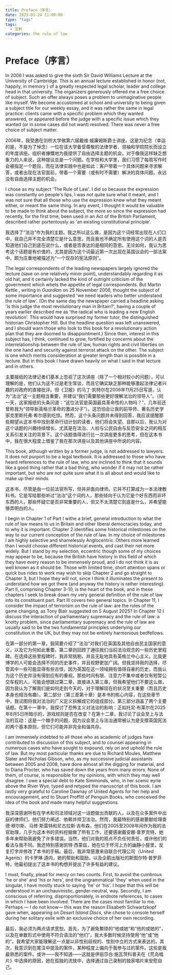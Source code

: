 ```yaml
---
title: Preface（序言）
date: 2025-01-24 11:00:00
type: "tags"
tags:
  - 法制
categories: the rule of law
---
```


# Preface（序言）

In 2006 I was asked to give the sixth Sir David Williams Lecture at the University of Cambridge. This is an annual lecture established in honor (not, happily, in memory ) of a greatly respected legal scholar, leader and college head in that university. The organizers generously offered me a free choice of subject. Such an offer always poses a problem to unimaginative people like myself. We become accustomed at school and university to being given a subject title for our weekly essay, and it was rather the same in legal practice: clients came with a specific problem which they wanted answered, or appeared before the judge with a specific issue which they wanted (or in some cases did not want) resolved. There was never a free choice of subject matter.

2006年，我受邀在剑桥大学做第六届戴维·威廉姆斯爵士讲座。这是为纪念（幸运的是，不是为了悼念）一位在该大学备受尊敬的法律学者、领袖和学院院长而设立的年度讲座。组织者慷慨地为我提供了自由选择主题的机会。对于像我这样缺乏想象力的人来说，这种提议总是一个问题。在学校和大学里，我们习惯了每周写作时会被指定一个题目，而在法律实践中也是如此：客户带着一个具体问题来寻求解答，或者出现在法官面前，带着一个需要（或有时不需要）解决的具体问题。永远没有自由选择主题的机会。

<!-- more -->

I chose as my subject 'The Rule of Law'. I did so because the expression was constantly on people's lips, I was not quite sure what it meant, and I was not sure that all those who use the expression knew what they meant either, or meant the same thing. In any event, I thought it would be valuable to be made to think about the subject, the more so since the expression had recently, for the first time, been used in an Act of the British Parliament, described rather portentously as 'an existing constitutional principle'.

我选择了“法治”作为我的主题。我之所以这么做，是因为这个词经常出现在人们口中，我自己并不完全清楚它是什么意思，而且我也不确定所有使用这个词的人是否知道他们自己到底在说什么，或者是否表达的是相同的意思。无论如何，我认为思考这个话题是有价值的，尤其是因为这个词最近第一次出现在英国议会的一部法案中，颇为庄重地被描述为“一个现存的宪法原则”。

The legal correspondents of the leading newspapers largely ignored the lecture (save on one relatively minor point), understandably regarding it as old hat, and it certainly lacked the kind of outright criticism of the government which whets the appetite of legal correspondents. But Martin Kettle , writing in *Guardian* on 25 November 2006, thought the subject of some importance and suggested 'we need leaders who better understand the rule of law'. (On the same day the newspaper carried a headline asking 'Is this judge the most revolutionary man in Britain?', having a couple of years earlier described me as 'the radical who is leading a new English revolution'. This would have surprised my former tutor, the distinguished historian Christopher Hill. But the headline question was left unanswered, and I should warn those who look to this book for a revolutionary action plan that they are doomed to disappointment.) Since then, interest in this subject has, I think, continued to grow, fortified by concerns about the interrelationship between the rule of law, human rights and civil liberties on the one hand and security against terrorist attack on the other. The subject is one which merits consideration at greater length than is possible in a lecture. But in this book I have drawn heavily on what I said in that lecture and in others.

主要报纸的法律记者们基本上忽视了这次讲座（除了一个相对较小的问题），可以理解的是，他们认为这不过是老生常谈，而且它确实缺乏那种能够激起法律记者兴趣的对政府的直接批评。但《卫报》的马丁·凯特尔在2006年11月25日写道，认为“法治”这一主题相当重要，并建议“我们需要那些更好理解法治的领导人”。（同一天，这家报纸的头条问道：“这位法官是英国最具革命性的人物吗？”，几年前还曾称我为“领导新英格兰革命的激进分子”）。这恐怕会让我的前导师、著名历史学家克里斯托弗·希尔感到吃惊。然而，这个头条问题并未得到回答，我应该提醒那些期望从这本书中找到革命行动计划的读者，他们将会失望。自那以后，我认为对这个话题的兴趣持续增长，尤其是在法治、人权与公民自由与反恐安全之间的相互关系引发关注的背景下。这个话题值得进行比一次讲座更多的思考，但在这本书中，我在很大程度上借鉴了我在那次讲座以及其他讲座中所说的内容。

This book, although written by a former judge, is not addressed to lawyers. It does not purport to be a legal textbook. It is addressed to those who have heard references to the rule of law, who are inclined to think that it sounds like a good thing rather that a bad thing, who wonder if it may not be rather important, but who are not quite sure what it is all about and would like to make up their minds.

这本书，尽管是由一位前法官所写，但并非面向律师。它并不打算成为一本法律教科书。它是写给那些听过“法治”这个词的人，那些倾向于认为它是个好东西而非坏东西的人，那些怀疑它是否非常重要的人，但又不太清楚它到底是什么，并希望能够弄明白的人。

I begin in Chapter 1 of Part Ⅰ withe a brief, general introduction to what the rule of law means to us in Britain and other liberal democracies today, and to why it is important. Chapter 2 identifies some historical milestones on the way to our current conception of the rule of law. In my choice of milestones I am highly selective and shamelessly Anglocentric. Others more learned than I would choose different historical events, and cast their net more widely. But I stand by my selection, eccentric though some of my choices may appear to be, because the British have history in this field of which they have every reason to be immensely proud, and I do not think it is as well known as it should be. Those with limited time, short attention spans or quick bus rides to work may wish to skip Chapter 2 and go straight to Chapter 3, but I hope they will not, since I think it illuminates the present to understand how we got there (and anyway the history is rather interesting). Part Ⅱ, comprising Chapter 3-10, is the heart of the book, and in these chapters I seek to break down my very general definition of the rule of law into its constituent part. Part Ⅲ covers two general topics. In Chapter  11, I consider the impact of terrorism on the rule of law: are the rules of the game changing, as Tony Blair suggested on 5 August 2025? In Chapter 12 I discuss the interaction of parliamentary supremacy and the rule of law: a knotty problem, since parliamentary supremacy and the rule of law are usually said to be the two fundamental principles underlying our constitution in the UK, but they may not be entirely harmonious bedfellows.

在第一部分的第一章，我简要介绍了“法治”对我们在英国及其他自由民主国家的意义，以及它为何如此重要。第二章则回顾了通往我们当前法治观念的一些历史里程碑。在选择这些里程碑时，我非常挑剔，并且无耻地具有英格兰中心主义。比我更博学的人可能会选择不同的历史事件，并且视野更加广阔。但我坚持我的选择，尽管其中一些可能显得有些古怪，因为英国在这一领域拥有值得自豪的历史，而我认为这个历史并没有得到应有的重视。那些时间有限、注意力不集中或者仅有短暂公交车程的人，可能会想跳过第二章，直接进入第三章，但我希望他们不要这么做，因为我认为了解我们是如何走到今天的，对于理解现在的状况至关重要（而且历史本身也相当有趣）。第二部分（第三至第十章）是本书的核心内容，在这些章节中，我试图将我对法治的广义定义拆解成它的组成部分。第三部分涵盖了两个主要话题。在第十一章中，我探讨了恐怖主义对法治的影响：正如托尼·布莱尔在2025年8月5日所暗示的，游戏规则是否在改变？在第十二章，我讨论了议会至上与法治的互动：这是一个棘手的问题，因为议会至上与法治通常被认为是支撑英国宪法的两个基本原则，但它们可能并非完全和谐共存。

I am immensely indebted to all those who as academic of judges have contributed to discussion of this subject, and to counsel appearing in numerous cases who have sought to expound, rely on and uphold the rule of law. But my most particular thanks are due to Richard Moules, Matthew Slater and Nicholas Gibson, who, as my successive judicial assistants between 2005 and 2008, have done almost all the digging for material, and to Diana Procter, who has saved down the years from many errors. None of them, of course, is responsible for my opinions, with which they may well disagree. I owe a special debt to Kate Simmonds, who, in her scenic eyrie above the River Wye, typed and retyped the manuscript of this book. I am lastly very grateful to Caroline Dawnay of United Agents for her help and encouragement, and to Stuart Proffitt of Penguin Books, who conceived the idea of the book and made many helpful suggestions.

我深深感谢所有在学术和司法领域对这一话题做出贡献的人，以及在众多案件中出庭的律师们，他们努力阐述、依赖并捍卫法治。然而，我最特别的感谢要献给理查德·穆尔斯、马修·斯雷特和尼古拉斯·吉布森，他们在2005至2008年间作为我的法官助理，几乎为这本书的资料挖掘做了所有工作，还要感谢戴安娜·普罗克特，她多年来帮助我避免了许多错误。当然，他们对我的观点不负任何责任，或许他们的看法与我不同。我还特别感谢凯特·西蒙兹，她在位于怀河上方的幽静小屋里，反复打字并修改了本书的手稿。最后，我非常感激来自联合代理公司（United Agents）的卡罗琳·道内，她的帮助和鼓励，以及企鹅出版社的斯图尔特·普罗菲特，他最初提出了这本书的构想并提出了许多有益的建议。

I must, finally, plead for mercy on two counts. First, to avoid the cumbrous 'he or she' and 'his or hers', and the ungrammatical 'they' when used in the singular, I have mostly stuck to saying 'he' or 'his'. I hope that this will be understood in an unchauvinistic, gender-neutral, way. Secondly, I am conscious of referring, disproportionately, in endnote references, to cases in which I have been involved. There are the cases most familiar to me. Perhaps — I do not know— this was the reason Elisabeth Schwartzkopf gave when, appearing on *Desert Island Discs*, she chose to console herself during her solitary exile with an exclusive choice of her own recording.

最后，我必须为两点请求宽恕。首先，为了避免繁琐的“他或她”和“他的或她的”，以及在单数形式中使用不符合语法的“他们”，我大多数时候坚持使用“他”或“他的”。我希望大家能理解这一点是以非性别歧视的、性别中立的方式来表达的。其次，我意识到在尾注中提及的案件，某种程度上偏向于我参与过的案件。这些是我最熟悉的案件。或许——我不知道——这就是伊丽莎白·施瓦茨科普夫在《荒岛唱片》中选择的原因，她在孤独的流放中，选择通过自己录制的独家唱片来安慰自己。

